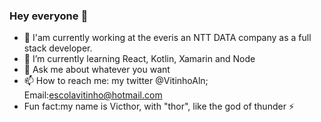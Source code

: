 ### Hey everyone 👋





- 🔭 I'am currently working at the everis an NTT DATA company as a full stack developer.
- 🌱 I’m currently learning React, Kotlin, Xamarin and Node
- 💬 Ask me about whatever you want
- 📫 How to reach me: my twitter @VitinhoAln; Email:escolavitinho@hotmail.com
-    Fun fact:my name is Victhor, with "thor", like the god of thunder ⚡

